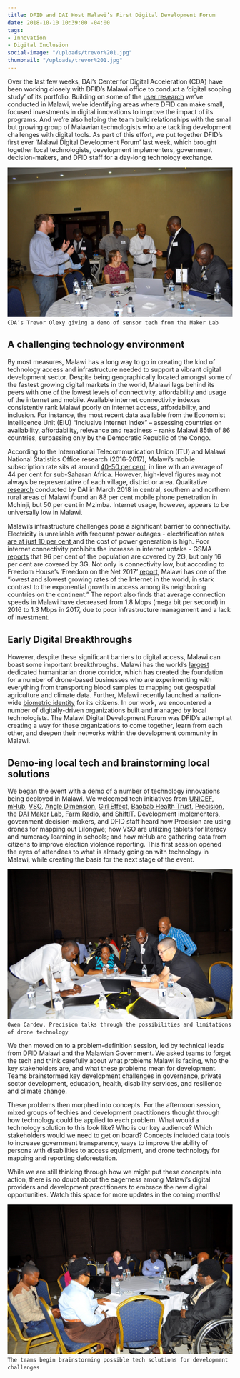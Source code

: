 ```yaml
---
title: DFID and DAI Host Malawi’s First Digital Development Forum
date: 2018-10-10 10:39:00 -04:00
tags:
- Innovation
- Digital Inclusion
social-image: "/uploads/trevor%201.jpg"
thumbnail: "/uploads/trevor%201.jpg"
---
```


Over the last few weeks, DAI’s Center for Digital Acceleration (CDA) have been working closely with DFID’s Malawi office to conduct a ‘digital scoping study’ of its portfolio. Building on some of the [user research](https://dai-global-digital.com/digital-insights-malawi-communication-among-rural-communities.html) we’ve conducted in Malawi, we’re identifying areas where DFID can make small, focused investments in digital innovations to improve the impact of its programs. And we’re also helping the team build relationships with the small but growing group of Malawian technologists who are tackling development challenges with digital tools. As part of this effort, we put together DFID’s first ever ‘Malawi Digital Development Forum’ last week, which brought together local technologists, development implementers, government decision-makers, and DFID staff for a day-long technology exchange.

<!--more-->

![trevor 1.jpg](/uploads/trevor%201.jpg)
`CDA’s Trevor Olexy giving a demo of sensor tech from the Maker Lab`

## A challenging technology environment

By most measures, Malawi has a long way to go in creating the kind of technology access and infrastructure needed to support a vibrant digital development sector. Despite being geographically located amongst some of the fastest growing digital markets in the world, Malawi lags behind its peers with one of the lowest levels of connectivity, affordability and usage of the internet and mobile. Available internet connectivity indexes consistently rank Malawi poorly on internet access, affordability, and inclusion. For instance, the most recent data available from the Economist Intelligence Unit (EIU) “Inclusive Internet Index” – assessing countries on availability, affordability, relevance and readiness – ranks Malawi 85th of 86 countries, surpassing only by the Democratic Republic of the Congo.

According to the International Telecommunication Union (ITU) and Malawi National Statistics Office research (2016-2017), Malawi’s mobile subscription rate sits at around [40-50 per cent](https://www.itu.int/net4/itu-d/icteye/CountryProfileReport.aspx?countryID=161), in line with an average of 44 per cent for sub-Saharan Africa. However, high-level figures may not always be representative of each village, district or area. Qualitative [research](https://dai-global-digital.com/digital-insights-malawi-communication-among-rural-communities.html) conducted by DAI in March 2018 in central, southern and northern rural areas of Malawi found an 88 per cent mobile phone penetration in Mchinji, but 50 per cent in Mzimba. Internet usage, however, appears to be universally low in Malawi.

Malawi’s infrastructure challenges pose a significant barrier to connectivity. Electricity is unreliable with frequent power outages - electrification rates [are at just 10 per cent ](https://data.worldbank.org/indicator/EG.ELC.ACCS.ZS)and the cost of power generation is high. Poor internet connectivity prohibits the increase in internet uptake - GSMA [reports](https://www.gsma.com/mobileeconomy/sub-saharan-africa/) that 96 per cent of the population are covered by 2G, but only 16 per cent are covered by 3G. Not only is connectivity low, but according to Freedom House’s ‘Freedom on the Net 2017’ [report](https://freedomhouse.org/report/freedom-net/2017/malawi), Malawi has one of the “lowest and slowest growing rates of the Internet in the world, in stark contrast to the exponential growth in access among its neighboring countries on the continent.” The report also finds that average connection speeds in Malawi have decreased from 1.8 Mbps (mega bit per second) in 2016 to 1.3 Mbps in 2017, due to poor infrastructure management and a lack of investment.

## Early Digital Breakthroughs

However, despite these significant barriers to digital access, Malawi can boast some important breakthroughs. Malawi has the world’s [largest](http://unicefstories.org/drones/malawi/) dedicated humanitarian drone corridor, which has created the foundation for a number of drone-based businesses who are experimenting with everything from transporting blood samples to mapping out geospatial agriculture and climate data. Further, Malawi recently launched a nation-wide [biometric identity](http://www.mw.one.un.org/malawis-national-id-project-praised-at-africas-largest-forum-on-digital-identity/) for its citizens. In our work, we encountered a number of digitally-driven organizations built and managed by local technologists. The Malawi Digital Development Forum was DFID’s attempt at creating a way for these organizations to come together, learn from each other, and deepen their networks within the development community in Malawi.

## Demo-ing local tech and brainstorming local solutions

We began the event with a demo of a number of technology innovations being deployed in Malawi. We welcomed tech initiatives from [UNICEF](https://www.unicef.org.uk/), [mHub](http://www.mhubmw.com/), [VSO](https://www.vsointernational.org/fighting-poverty/where-we-fight-poverty/malawi), [Angle Dimension](https://twitter.com/AngleDimension), [Girl Effect](https://www.girleffect.org/), [Baobab Health Trust](http://baobabhealth.org/), [Precision](http://www.precision.mw/), the [DAI Maker Lab](https://www.dai.com/our-work/solutions/dai-maker-lab), [Farm Radio](http://www.farmradio.org/), and [ShiftIT](https://www.shiftit.co.za/). Development implementers, government decision-makers, and DFID staff heard how Precision are using drones for mapping out Lilongwe; how VSO are utilizing tablets for literacy and numeracy learning in schools; and how mHub are gathering data from citizens to improve election violence reporting. This first session opened the eyes of attendees to what is already going on with technology in Malawi, while creating the basis for the next stage of the event.


![owen.jpg](/uploads/owen.jpg)`Owen Cardew, Precision talks through the possibilities and limitations of drone technology`

We then moved on to a problem-definition session, led by technical leads from DFID Malawi and the Malawian Government. We asked teams to forget the tech and think carefully about what problems Malawi is facing, who the key stakeholders are, and what these problems mean for development. Teams brainstormed key development challenges in governance, private sector development, education, health, disability services, and resilience and climate change.

These problems then morphed into concepts. For the afternoon session, mixed groups of techies and development practitioners thought through how technology could be applied to each problem. What would a technology solution to this look like? Who is our key audience? Which stakeholders would we need to get on board? Concepts included data tools to increase government transparency, ways to improve the ability of persons with disabilities to access equipment, and drone technology for mapping and reporting deforestation.

While we are still thinking through how we might put these concepts into action, there is no doubt about the eagerness among Malawi’s digital providers and development practitioners to embrace the new digital opportunities. Watch this space for more updates in the coming months!

![blog 12.jpg](/uploads/blog%2012.jpg)`The teams begin brainstorming possible tech solutions for development challenges`